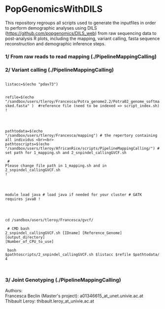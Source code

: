 # PopGenomicsWithDILS

This repository regroups all scripts used to generate the inputfiles in order to perform demographic analyses using DILS (https://github.com/popgenomics/DILS_web) from raw sequencing data to post-analysis R plots, including the mapping, variant calling, fasta sequence reconstruction and demographic inference steps.

### 1/ From raw reads to read mapping (./PipelineMappingCalling)


### 2/ Variant calling (./PipelineMappingCalling)

<code>
listacc=$(echo "pdav73") <br> <br>
refile=$(echo "/sandbox/users/tleroy/Francesca/Potra_genome2.2/Potra02_genome_softmasked.fasta" )  #reference file (need to be indexed => script_index.sh) ! <br><br>

pathtodata=$(echo "/sandbox/users/tleroy/Francesca/mapping") # the repertory containing all individus <br><br>
pathtoscripts=$(echo "/sandbox/users/tleroy/AfricanRice/scripts/PipelineMappingCalling/") # set path for 1_mapping.sh and 2_snpindel_callingGVCF.sh <br><br>
\# Please change file path in 1_mapping.sh and in 2_snpindel_callingGVCF.sh ! <br><br>

module load java # load java if needed for your cluster # GATK requires java8 !<br><br>

cd /sandbox/users/tleroy/Francesca/gvcf/<br><br>
\# CMD bash 2_snpindel_callingGVCF.sh [IDname] [Reference_Genome] [output_directory] [Number_of_CPU_to_use] <br><br>
bash $pathtoscripts/2_snpindel_callingGVCF.sh $listacc $refile $pathtodata/ 4<br><br>
</code>

### 3/ Joint Genotyping (./PipelineMappingCalling)



Authors:<br>
Francesca Beclin (Master's project): a01346615_at_unet.univie.ac.at<br>
Thibault Leroy: thibault.leroy_at_univie.ac.at<br>
